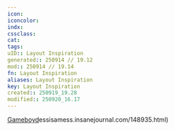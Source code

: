 ```yaml
---
icon:
iconcolor:
indx:
cssclass:
cat:
tags:
uID:: Layout Inspiration
generated:: 250914 // 19.12
mod:: 250914 // 19.14
fn: Layout Inspiration
aliases: Layout Inspiration
key: Layout Inspiration
created:: 250919_19.28
modified:: 250920_16.17
---
```


[Gameboyd](https://tessisamess.insanejournal.com/148935.html)essisamess.insanejournal.com/148935.html)

